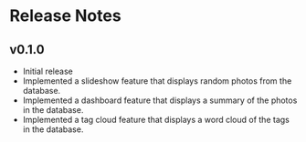 # Release Notes

## v0.1.0

- Initial release
- Implemented a slideshow feature that displays random photos from the database.
- Implemented a dashboard feature that displays a summary of the photos in the database.
- Implemented a tag cloud feature that displays a word cloud of the tags in the database.
